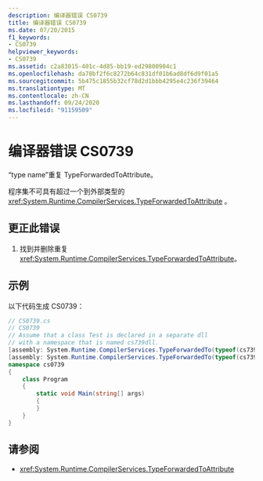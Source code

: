 ```yaml
---
description: 编译器错误 CS0739
title: 编译器错误 CS0739
ms.date: 07/20/2015
f1_keywords:
- CS0739
helpviewer_keywords:
- CS0739
ms.assetid: c2a83015-401c-4d85-bb19-ed29800904c1
ms.openlocfilehash: da78bf2f6c8272b64c831df01b6ad8df6d9f01a5
ms.sourcegitcommit: 5b475c1855b32cf78d2d1bbb4295e4c236f39464
ms.translationtype: MT
ms.contentlocale: zh-CN
ms.lasthandoff: 09/24/2020
ms.locfileid: "91159509"
---
```

# <a name="compiler-error-cs0739"></a>编译器错误 CS0739

“type name”重复 TypeForwardedToAttribute。  
  
 程序集不可具有超过一个到外部类型的 <xref:System.Runtime.CompilerServices.TypeForwardedToAttribute> 。  
  
## <a name="to-correct-this-error"></a>更正此错误  
  
1. 找到并删除重复 <xref:System.Runtime.CompilerServices.TypeForwardedToAttribute>。  
  
## <a name="example"></a>示例  

 以下代码生成 CS0739：  
  
```csharp  
// CS0739.cs  
// CS0739  
// Assume that a class Test is declared in a separate dll  
// with a namespace that is named cs739dll.  
[assembly: System.Runtime.CompilerServices.TypeForwardedTo(typeof(cs739dll.Test))]  
[assembly: System.Runtime.CompilerServices.TypeForwardedTo(typeof(cs739dll.Test))]  
namespace cs0739  
{  
    class Program  
    {  
        static void Main(string[] args)  
        {  
        }  
    }  
}  
```  
  
## <a name="see-also"></a>请参阅

- <xref:System.Runtime.CompilerServices.TypeForwardedToAttribute>

